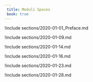 ```yaml
---
 title: Moduli Spaces
 book: true
---
```



!include sections/2020-01-01_Preface.md

!include sections/2020-01-09.md

!include sections/2020-01-14.md

!include sections/2020-01-16.md

!include sections/2020-01-23.md

!include sections/2020-01-28.md

<!--!include sections/2020-01-30.md-->

<!--!include sections/2020-02-06.md-->

<!--!include sections/2020-02-18.md-->

<!--!include sections/2020-02-25.md-->

<!--!include sections/2020-02-27.md-->

